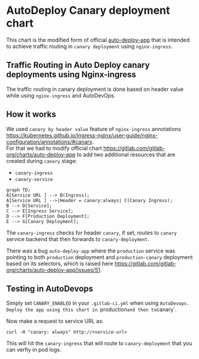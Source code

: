 # AutoDeploy Canary deployment chart  

This chart is the modified form of official [auto-deploy-app](https://gitlab.com/gitlab-org/charts/auto-deploy-app) that is intended to achieve traffic routing in `canary deployment` using `nginx-ingress`.  

## Traffic Routing in Auto Deploy canary deployments using Nginx-ingress
The traffic routing in canary deployment is done based on header value while using `nginx-ingress` and AutoDevOps.  
## How it works
We used `canary by header value` feature of `nginx-ingress` annotations https://kubernetes.github.io/ingress-nginx/user-guide/nginx-configuration/annotations/#canary.  
For that we had to modify official chart https://gitlab.com/gitlab-org/charts/auto-deploy-app to add two additional resources that are created during `canary` stage:
* `canary-ingress`
* `canary-service`

```mermaid
graph TD;
A[Service URL ] --> B(Ingress);
A[Service URL ] -->|Header = canary:always| C(Canary Ingress);
B --> D[Service];
C --> E[Ingress Service];
D --> F[Production Deployment];
E --> G[Canary Deployment];
```


The `canary-ingress` checks for header `canary`, if set, routes to `canary` service backend that then forwards  to `canary-deployment`.  

There was a bug `auto-deploy-app` where the `production` service was pointing to both `production` deployment and `production-canary` deployment based on its selectors, which is raised here  https://gitlab.com/gitlab-org/charts/auto-deploy-app/issues/51.

## Testing in AutoDevops 

Simply set `CANARY_ENABLED` in your `.gitlab-ci.yml` when using `AutoDevops.  
Deploy the app using this chart in `production` and then to `canary`.  

Now make a request to service URL as:
```
curl -H "canary: always" http://<service-url> 
```
 This will hit the `canary-ingress` that will route to `canary-deployment` that you can verfiy in pod logs. 

